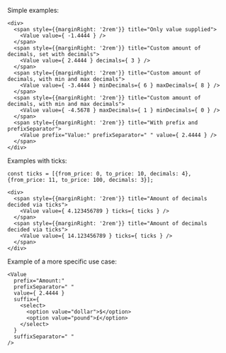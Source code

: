 Simple examples:

    <div>
      <span style={{marginRight: '2rem'}} title="Only value supplied">
        <Value value={ -1.4444 } />
      </span>
      <span style={{marginRight: '2rem'}} title="Custom amount of decimals, set with decimals">
        <Value value={ 2.4444 } decimals={ 3 } />
      </span>
      <span style={{marginRight: '2rem'}} title="Custom amount of decimals, with min and max decimals">
        <Value value={ -3.4444 } minDecimals={ 6 } maxDecimals={ 8 } />
      </span>
      <span style={{marginRight: '2rem'}} title="Custom amount of decimals, with min and max decimals">
        <Value value={ -4.5678 } maxDecimals={ 1 } minDecimals={ 0 } />
      </span>
      <span style={{marginRight: '2rem'}} title="With prefix and prefixSeparator">
        <Value prefix="Value:" prefixSeparator=" " value={ 2.4444 } />
      </span>
    </div>

Examples with ticks:

    const ticks = [{from_price: 0, to_price: 10, decimals: 4}, {from_price: 11, to_price: 100, decimals: 3}];

    <div>
      <span style={{marginRight: '2rem'}} title="Amount of decimals decided via ticks">
        <Value value={ 4.123456789 } ticks={ ticks } />
      </span>
      <span style={{marginRight: '2rem'}} title="Amount of decimals decided via ticks">
        <Value value={ 14.123456789 } ticks={ ticks } />
      </span>
    </div>

Example of a more specific use case:

    <Value
      prefix="Amount:"
      prefixSeparator=" "
      value={ 2.4444 }
      suffix={
        <select>
          <option value="dollar">$</option>
          <option value="pound">£</option>
        </select>
      }
      suffixSeparator=" "
    />
